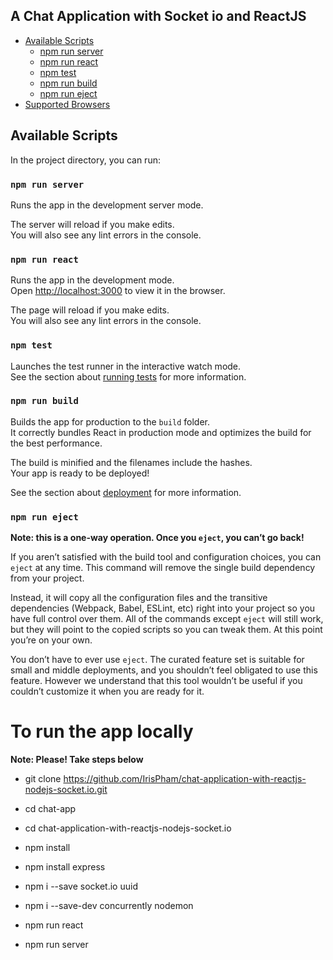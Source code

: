 ## A Chat Application with Socket io and ReactJS

- [Available Scripts](#available-scripts)
  - [npm run server](#npm-run-server)
  - [npm run react](#npm-production-react)
  - [npm test](#npm-test)
  - [npm run build](#npm-run-build)
  - [npm run eject](#npm-run-eject)
- [Supported Browsers](#supported-browsers)

## Available Scripts

In the project directory, you can run:

### `npm run server`

Runs the app in the development server mode.<br>

The server will reload if you make edits.<br>
You will also see any lint errors in the console.

### `npm run react`

Runs the app in the development mode.<br>
Open [http://localhost:3000](http://localhost:3000) to view it in the browser.

The page will reload if you make edits.<br>
You will also see any lint errors in the console.

### `npm test`

Launches the test runner in the interactive watch mode.<br>
See the section about [running tests](#running-tests) for more information.

### `npm run build`

Builds the app for production to the `build` folder.<br>
It correctly bundles React in production mode and optimizes the build for the best performance.

The build is minified and the filenames include the hashes.<br>
Your app is ready to be deployed!

See the section about [deployment](#deployment) for more information.

### `npm run eject`

**Note: this is a one-way operation. Once you `eject`, you can’t go back!**

If you aren’t satisfied with the build tool and configuration choices, you can `eject` at any time. This command will remove the single build dependency from your project.

Instead, it will copy all the configuration files and the transitive dependencies (Webpack, Babel, ESLint, etc) right into your project so you have full control over them. All of the commands except `eject` will still work, but they will point to the copied scripts so you can tweak them. At this point you’re on your own.

You don’t have to ever use `eject`. The curated feature set is suitable for small and middle deployments, and you shouldn’t feel obligated to use this feature. However we understand that this tool wouldn’t be useful if you couldn’t customize it when you are ready for it.

# To run the app locally
**Note: Please! Take steps below**
- git clone https://github.com/IrisPham/chat-application-with-reactjs-nodejs-socket.io.git
- cd chat-app
- cd chat-application-with-reactjs-nodejs-socket.io
- npm install
- npm install express
- npm i --save socket.io uuid
- npm i --save-dev concurrently nodemon

- npm run react
- npm run server
